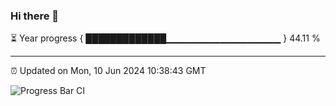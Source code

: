 ### Hi there 👋

⏳ Year progress { █████████████▁▁▁▁▁▁▁▁▁▁▁▁▁▁▁▁▁ } 44.11 %

---

⏰ Updated on Mon, 10 Jun 2024 10:38:43 GMT

![Progress Bar CI](https://github.com/IshwaranRudhara/GIT-ACTION/workflows/Progress%20Bar%20CI/badge.svg)
